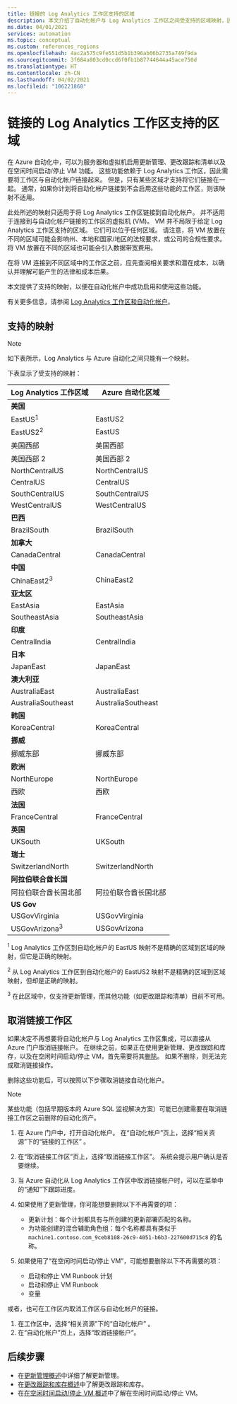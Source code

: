 ```yaml
---
title: 链接的 Log Analytics 工作区支持的区域
description: 本文介绍了自动化帐户与 Log Analytics 工作区之间受支持的区域映射，因为它与 Azure 自动化的某些功能相关。
ms.date: 04/01/2021
services: automation
ms.topic: conceptual
ms.custom: references_regions
ms.openlocfilehash: 4ac2a575c9fe551d5b1b396ab06b2735a749f9da
ms.sourcegitcommit: 3f684a803cd0ccd6f0fb1b87744644a45ace750d
ms.translationtype: HT
ms.contentlocale: zh-CN
ms.lasthandoff: 04/02/2021
ms.locfileid: "106221868"
---
```

# <a name="supported-regions-for-linked-log-analytics-workspace"></a>链接的 Log Analytics 工作区支持的区域

在 Azure 自动化中，可以为服务器和虚拟机启用更新管理、更改跟踪和清单以及在空闲时间启动/停止 VM 功能。 这些功能依赖于 Log Analytics 工作区，因此需要将工作区与自动化帐户链接起来。 但是，只有某些区域才支持将它们链接在一起。 通常，如果你计划将自动化帐户链接到不会启用这些功能的工作区，则该映射不适用。

此处所述的映射只适用于将 Log Analytics 工作区链接到自动化帐户。 并不适用于连接到与自动化帐户链接的工作区的虚拟机 (VM)。 VM 并不局限于给定 Log Analytics 工作区支持的区域。 它们可以位于任何区域。 请注意，将 VM 放置在不同的区域可能会影响州、本地和国家/地区的法规要求，或公司的合规性要求。 将 VM 放置在不同的区域也可能会引入数据带宽费用。

在将 VM 连接到不同区域中的工作区之前，应先查阅相关要求和潜在成本，以确认并理解可能产生的法律和成本后果。

本文提供了支持的映射，以便在自动化帐户中成功启用和使用这些功能。

有关更多信息，请参阅 [Log Analytics 工作区和自动化帐户](../../azure-monitor/insights/solutions.md#log-analytics-workspace-and-automation-account)。

## <a name="supported-mappings"></a>支持的映射

> [!NOTE]
> 如下表所示，Log Analytics 与 Azure 自动化之间只能有一个映射。

下表显示了受支持的映射：

|**Log Analytics 工作区域**|**Azure 自动化区域**|
|---|---|
|**美国**||
|EastUS<sup>1</sup>|EastUS2|
|EastUS2<sup>2</sup>|EastUS|
|美国西部|美国西部|
|美国西部 2|美国西部 2|
|NorthCentralUS|NorthCentralUS|
|CentralUS|CentralUS|
|SouthCentralUS|SouthCentralUS|
|WestCentralUS|WestCentralUS|
|**巴西**||
|BrazilSouth|BrazilSouth|
|**加拿大**||
|CanadaCentral|CanadaCentral|
|**中国**||
|ChinaEast2<sup>3</sup>|ChinaEast2|
|**亚太区**||
|EastAsia|EastAsia|
|SoutheastAsia|SoutheastAsia|
|**印度**||
|CentralIndia|CentralIndia|
|**日本**||
|JapanEast|JapanEast|
|**澳大利亚**||
|AustraliaEast|AustraliaEast|
|AustraliaSoutheast|AustraliaSoutheast|
|**韩国**||
|KoreaCentral|KoreaCentral|
|**挪威**||
|挪威东部|挪威东部|
|**欧洲**||
|NorthEurope|NorthEurope|
|西欧|西欧|
|**法国**||
|FranceCentral|FranceCentral|
|**英国**
|UKSouth|UKSouth|
|**瑞士**||
|SwitzerlandNorth|SwitzerlandNorth|
|**阿拉伯联合酋长国**||
|阿拉伯联合酋长国北部|阿拉伯联合酋长国北部|
|**US Gov**||
|USGovVirginia|USGovVirginia|
|USGovArizona<sup>3</sup>|USGovArizona|

<sup>1</sup> Log Analytics 工作区到自动化帐户的 EastUS 映射不是精确的区域到区域的映射，但它是正确的映射。

<sup>2</sup> 从 Log Analytics 工作区到自动化帐户的 EastUS2 映射不是精确的区域到区域映射，但却是正确的映射。

<sup>3</sup> 在此区域中，仅支持更新管理，而其他功能（如更改跟踪和清单）目前不可用。

## <a name="unlink-a-workspace"></a>取消链接工作区

如果决定不再想要将自动化帐户与 Log Analytics 工作区集成，可以直接从 Azure 门户取消链接帐户。 在继续之前，如果正在使用更新管理、更改跟踪和库存，以及在空闲时间启动/停止 VM，首先需要将其[删除](move-account.md#remove-features)。 如果不删除，则无法完成取消链接操作。

删除这些功能后，可以按照以下步骤取消链接自动化帐户。

> [!NOTE]
> 某些功能（包括早期版本的 Azure SQL 监视解决方案）可能已创建需要在取消链接工作区之前删除的自动化资产。

1. 在 Azure 门户中，打开自动化帐户。 在“自动化帐户”页上，选择“相关资源”下的“链接的工作区” 。

2. 在“取消链接工作区”页上，选择“取消链接工作区”。 系统会提示用户确认是否要继续。

3. 当 Azure 自动化从 Log Analytics 工作区中取消链接帐户时，可以在菜单中的“通知”下跟踪进度。

4. 如果使用了更新管理，你可能想要删除以下不再需要的项：

    * 更新计划：每个计划都具有与所创建的更新部署匹配的名称。
    * 为功能创建的混合辅助角色组：每个名称都具有类似于 `machine1.contoso.com_9ceb8108-26c9-4051-b6b3-227600d715c8` 的名称。

5. 如果使用了“在空闲时间启动/停止 VM”，可能想要删除以下不再需要的项：

    * 启动和停止 VM Runbook 计划
    * 启动和停止 VM Runbook
    * 变量

或者，也可在工作区内取消工作区与自动化帐户的链接。

1. 在工作区中，选择“相关资源”下的“自动化帐户” 。
2. 在“自动化帐户”页上，选择“取消链接帐户”。

## <a name="next-steps"></a>后续步骤

* 在[更新管理概述](../update-management/overview.md)中详细了解更新管理。
* 在[更改跟踪和库存概述](../change-tracking/overview.md)中了解更改跟踪和库存。
* 在[在空闲时间启动/停止 VM 概述](../automation-solution-vm-management.md)中了解在空闲时间启动/停止 VM。